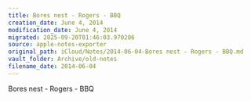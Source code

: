 ```yaml
---
title: Bores nest - Rogers - BBQ
creation_date: June 4, 2014
modification_date: June 4, 2014
migrated: 2025-09-20T01:46:03.970206
source: apple-notes-exporter
original_path: iCloud/Notes/2014-06-04-Bores nest - Rogers - BBQ.md
vault_folder: Archive/old-notes
filename_date: 2014-06-04
---
```



Bores nest - Rogers - BBQ 
